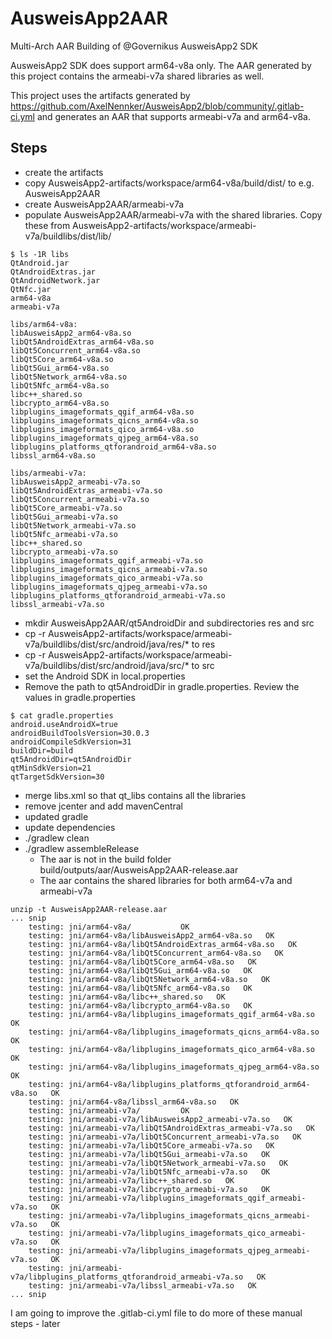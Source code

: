 # AusweisApp2AAR
Multi-Arch AAR Building of @Governikus AusweisApp2 SDK

AusweisApp2 SDK does support arm64-v8a only.
The AAR generated by this project contains the armeabi-v7a shared libraries as well.

This project uses the artifacts generated by https://github.com/AxelNennker/AusweisApp2/blob/community/.gitlab-ci.yml and generates an AAR that supports armeabi-v7a and arm64-v8a.

## Steps
- create the artifacts
- copy AusweisApp2-artifacts/workspace/arm64-v8a/build/dist/ to e.g. AusweisApp2AAR
- create AusweisApp2AAR/armeabi-v7a
- populate AusweisApp2AAR/armeabi-v7a with the shared libraries. Copy these from AusweisApp2-artifacts/workspace/armeabi-v7a/buildlibs/dist/lib/


```text
$ ls -1R libs
QtAndroid.jar
QtAndroidExtras.jar
QtAndroidNetwork.jar
QtNfc.jar
arm64-v8a
armeabi-v7a

libs/arm64-v8a:
libAusweisApp2_arm64-v8a.so
libQt5AndroidExtras_arm64-v8a.so
libQt5Concurrent_arm64-v8a.so
libQt5Core_arm64-v8a.so
libQt5Gui_arm64-v8a.so
libQt5Network_arm64-v8a.so
libQt5Nfc_arm64-v8a.so
libc++_shared.so
libcrypto_arm64-v8a.so
libplugins_imageformats_qgif_arm64-v8a.so
libplugins_imageformats_qicns_arm64-v8a.so
libplugins_imageformats_qico_arm64-v8a.so
libplugins_imageformats_qjpeg_arm64-v8a.so
libplugins_platforms_qtforandroid_arm64-v8a.so
libssl_arm64-v8a.so

libs/armeabi-v7a:
libAusweisApp2_armeabi-v7a.so
libQt5AndroidExtras_armeabi-v7a.so
libQt5Concurrent_armeabi-v7a.so
libQt5Core_armeabi-v7a.so
libQt5Gui_armeabi-v7a.so
libQt5Network_armeabi-v7a.so
libQt5Nfc_armeabi-v7a.so
libc++_shared.so
libcrypto_armeabi-v7a.so
libplugins_imageformats_qgif_armeabi-v7a.so
libplugins_imageformats_qicns_armeabi-v7a.so
libplugins_imageformats_qico_armeabi-v7a.so
libplugins_imageformats_qjpeg_armeabi-v7a.so
libplugins_platforms_qtforandroid_armeabi-v7a.so
libssl_armeabi-v7a.so

```
- mkdir AusweisApp2AAR/qt5AndroidDir and subdirectories res and src
- cp -r AusweisApp2-artifacts/workspace/armeabi-v7a/buildlibs/dist/src/android/java/res/* to res
- cp -r AusweisApp2-artifacts/workspace/armeabi-v7a/buildlibs/dist/src/android/java/src/* to src
- set the Android SDK in local.properties
- Remove the path to qt5AndroidDir in gradle.properties. Review the values in gradle.properties
```text
$ cat gradle.properties 
android.useAndroidX=true
androidBuildToolsVersion=30.0.3
androidCompileSdkVersion=31
buildDir=build
qt5AndroidDir=qt5AndroidDir
qtMinSdkVersion=21
qtTargetSdkVersion=30

```
- merge libs.xml so that qt_libs contains all the libraries
- remove jcenter and add mavenCentral
- updated gradle
- update dependencies
- ./gradlew clean
- ./gradlew assembleRelease
  - The aar is not in the build folder build/outputs/aar/AusweisApp2AAR-release.aar
  - The aar contains the shared libraries for both arm64-v7a and armeabi-v7a
```text
unzip -t AusweisApp2AAR-release.aar
... snip
    testing: jni/arm64-v8a/           OK
    testing: jni/arm64-v8a/libAusweisApp2_arm64-v8a.so   OK
    testing: jni/arm64-v8a/libQt5AndroidExtras_arm64-v8a.so   OK
    testing: jni/arm64-v8a/libQt5Concurrent_arm64-v8a.so   OK
    testing: jni/arm64-v8a/libQt5Core_arm64-v8a.so   OK
    testing: jni/arm64-v8a/libQt5Gui_arm64-v8a.so   OK
    testing: jni/arm64-v8a/libQt5Network_arm64-v8a.so   OK
    testing: jni/arm64-v8a/libQt5Nfc_arm64-v8a.so   OK
    testing: jni/arm64-v8a/libc++_shared.so   OK
    testing: jni/arm64-v8a/libcrypto_arm64-v8a.so   OK
    testing: jni/arm64-v8a/libplugins_imageformats_qgif_arm64-v8a.so   OK
    testing: jni/arm64-v8a/libplugins_imageformats_qicns_arm64-v8a.so   OK
    testing: jni/arm64-v8a/libplugins_imageformats_qico_arm64-v8a.so   OK
    testing: jni/arm64-v8a/libplugins_imageformats_qjpeg_arm64-v8a.so   OK
    testing: jni/arm64-v8a/libplugins_platforms_qtforandroid_arm64-v8a.so   OK
    testing: jni/arm64-v8a/libssl_arm64-v8a.so   OK
    testing: jni/armeabi-v7a/         OK
    testing: jni/armeabi-v7a/libAusweisApp2_armeabi-v7a.so   OK
    testing: jni/armeabi-v7a/libQt5AndroidExtras_armeabi-v7a.so   OK
    testing: jni/armeabi-v7a/libQt5Concurrent_armeabi-v7a.so   OK
    testing: jni/armeabi-v7a/libQt5Core_armeabi-v7a.so   OK
    testing: jni/armeabi-v7a/libQt5Gui_armeabi-v7a.so   OK
    testing: jni/armeabi-v7a/libQt5Network_armeabi-v7a.so   OK
    testing: jni/armeabi-v7a/libQt5Nfc_armeabi-v7a.so   OK
    testing: jni/armeabi-v7a/libc++_shared.so   OK
    testing: jni/armeabi-v7a/libcrypto_armeabi-v7a.so   OK
    testing: jni/armeabi-v7a/libplugins_imageformats_qgif_armeabi-v7a.so   OK
    testing: jni/armeabi-v7a/libplugins_imageformats_qicns_armeabi-v7a.so   OK
    testing: jni/armeabi-v7a/libplugins_imageformats_qico_armeabi-v7a.so   OK
    testing: jni/armeabi-v7a/libplugins_imageformats_qjpeg_armeabi-v7a.so   OK
    testing: jni/armeabi-v7a/libplugins_platforms_qtforandroid_armeabi-v7a.so   OK
    testing: jni/armeabi-v7a/libssl_armeabi-v7a.so   OK
... snip

```
I am going to improve the .gitlab-ci.yml file to do more of these manual steps - later

